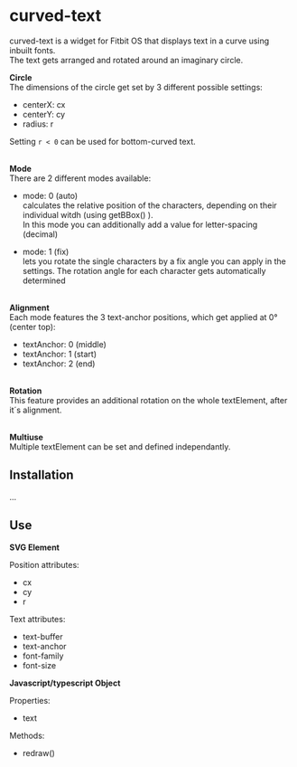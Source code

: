 curved-text
=
curved-text is a widget for Fitbit OS that displays text in a curve using inbuilt fonts.\
The text gets arranged and rotated around an imaginary circle.

**Circle**\
The dimensions of the circle get set by 3 different possible settings:
* centerX: cx
* centerY: cy
* radius: r

Setting `r < 0` can be used for bottom-curved text.

\
**Mode**\
There are 2 different modes available:
* mode: 0 (auto)\
 calculates the relative position of the characters, depending on their individual witdh (using getBBox() ).\
 In this mode you can additionally add a value for letter-spacing (decimal)
 
* mode: 1 (fix)\
 lets you rotate the single characters by a fix angle you can apply in the settings. The rotation angle for each character gets automatically determined

\
**Alignment**\
 Each mode features the 3 text-anchor positions, which get applied at 0° (center top):
 * textAnchor: 0 (middle)
 * textAnchor: 1 (start)
 * textAnchor: 2 (end)

\
 **Rotation**\
 This feature provides an additional rotation on the whole textElement, after it´s alignment.

 \
 **Multiuse**\
 Multiple textElement can be set and defined independantly.


Installation
-

...

Use
-
**SVG Element**

Position attributes:

* cx 
* cy
* r

Text attributes:

* text-buffer
* text-anchor
* font-family
* font-size

**Javascript/typescript Object**

Properties:
* text

Methods:
* redraw()